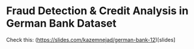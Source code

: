 # Fraud Detection & Credit Analysis in German Bank Dataset
Check this: (https://slides.com/kazemnejad/german-bank-12)[slides]
